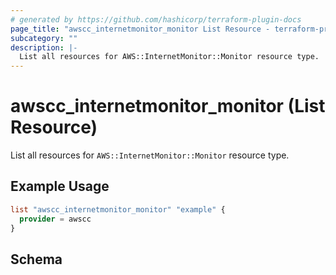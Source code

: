 ```yaml
---
# generated by https://github.com/hashicorp/terraform-plugin-docs
page_title: "awscc_internetmonitor_monitor List Resource - terraform-provider-awscc"
subcategory: ""
description: |-
  List all resources for AWS::InternetMonitor::Monitor resource type.
---
```


# awscc_internetmonitor_monitor (List Resource)

List all resources for `AWS::InternetMonitor::Monitor` resource type.

## Example Usage

```terraform
list "awscc_internetmonitor_monitor" "example" {
  provider = awscc
}
```

<!-- schema generated by tfplugindocs -->
## Schema
